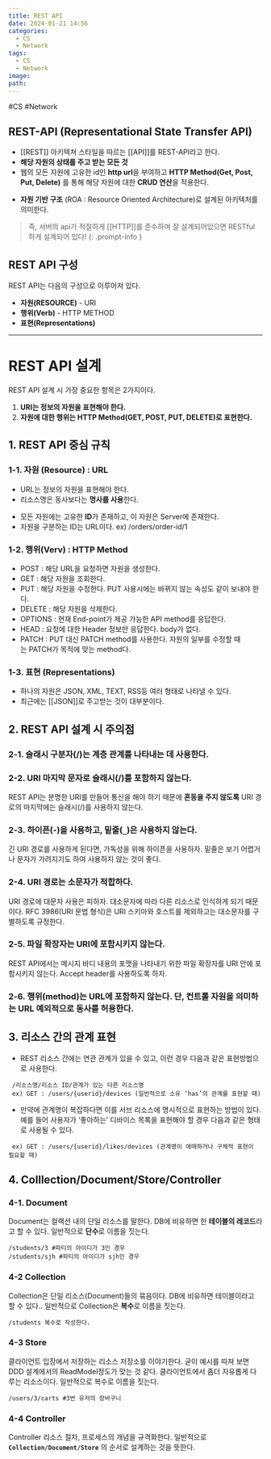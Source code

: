 ```yaml
---
title: REST API
date: 2024-01-21 14:56
categories:
  - CS
  - Network
tags:
  - CS
  - Network
image: 
path:
---
```

#CS #Network 

## REST-API (Representational State Transfer API)
+ [[REST]] 아키텍쳐 스타일을 따르는 [[API]]를 REST-API라고 한다.
+ **해당 자원의 상태를 주고 받는 모든 것**
+ 웹의 모든 자원에 고유한 id인 **http url**을 부여하고 **HTTP Method(Get, Post, Put, Delete)** 를 통해 해당 자원에 대한 **CRUD 연산**을 적용한다.
- **자원 기반 구조** (ROA : Resource Oriented Architecture)로 설계된 아키텍처를 의미한다.

> 즉, 서버의 api가 적절하게 [[HTTP]]를 준수하며 잘 설계되어있으면 RESTful 하게 설계되어 있다!
{: .prompt-info }

## REST  API 구성
REST API는 다음의 구성으로 이루어져 있다.

- **자원(RESOURCE)** - URI
- **행위(Verb)** - HTTP METHOD
- **표현(Representations)**

---
# REST API 설계
REST API 설계 시 가장 중요한 항목은 2가지이다.

1. **URI는 정보의 자원을 표현해야 한다.**
2. **자원에 대한 행위는 HTTP Method(GET, POST, PUT, DELETE)로 표현한다.**

## 1. REST API 중심 규칙
### 1-1. 자원 (Resource) : URL
+ URL는 정보의 자원을 표현해야 한다. 
+ 리소스명은 동사보다는 **명사를 사용**한다.
- 모든 자원에는 고유한 **ID**가 존재하고, 이 자원은 Server에 존재한다.
- 자원을 구분하는 ID는 URL이다. ex) /orders/order-id/1

### 1-2. 행위(Verv) : HTTP Method
+ POST : 해당 URL을 요청하면 자원을 생성한다.
+ GET : 해당 자원을 조회한다.
+ PUT : 해당 자원을 수정한다. PUT 사용시에는 바뀌지 않는 속성도 같이 보내야 한다.
+ DELETE : 해당 자원을 삭제한다.
+ OPTIONS : 현재 End-point가 제공 가능한 API method를 응답한다.
+ HEAD : 요청에 대한 Header 정보만 응답한다. body가 없다.
+ PATCH : PUT 대신 PATCH method를 사용한다. 자원의 일부를 수정할 때는 PATCH가 목적에 맞는 method다.


### 1-3. 표현 (Representations)

- 하나의 자원은 JSON, XML, TEXT, RSS등 여러 형태로 나타낼 수 있다.
- 최근에는 [[JSON]]로 주고받는 것이 대부분이다.

## 2. REST API 설계 시 주의점
### 2-1. 슬래시 구분자(/)는 계층 관계를 나타내는 데 사용한다.
### 2-2. URI 마지막 문자로 슬래시(/)를 포함하지 않는다.
REST API는 분명한 URI를 만들어 통신을 해야 하기 때문에 **혼동을 주지 않도록** URI 경로의 마지막에는 슬래시(/)를 사용하지 않는다.

### 2-3. 하이픈(-)을 사용하고, 밑줄(`_`)은 사용하지 않는다.
긴 URI 경로를 사용하게 된다면, 가독성을 위해 하이픈을 사용하자. 밑줄은 보기 어렵거나 문자가 가려지기도 하여 사용하지 않는 것이 좋다.

### 2-4. URI 경로는 소문자가 적합하다.
URI 경로에 대문자 사용은 피하자. 대소문자에 따라 다른 리소스로 인식하게 되기 때문이다. RFC 3986(URI 문법 형식)은 URI 스키마와 호스트를 제외하고는 대소문자를 구별하도록 규정한다.

### 2-5. 파일 확장자는 URI에 포함시키지 않는다.
REST API에서는 메시지 바디 내용의 포맷을 나타내기 위한 파일 확장자를 URI 안에 포함시키지 않는다. Accept header를 사용하도록 하자.

### 2-6. 행위(method)는 URL에 포함하지 않는다. 단, 컨트롤 자원을 의미하는 URL 예외적으로 동사를 허용한다.


## 3. 리소스 간의 관계 표현
+ REST 리소스 간에는 연관 관계가 있을 수 있고, 이런 경우 다음과 같은 표현방법으로 사용한다.

```
 /리소스명/리소스 ID/관계가 있는 다른 리소스명
 ex) GET : /users/{userid}/devices (일반적으로 소유 ‘has’의 관계를 표현할 때)
```

+ 만약에 관계명이 복잡하다면 이를 서브 리소스에 명시적으로 표현하는 방법이 있다. 예를 들어 사용자가 ‘좋아하는’ 디바이스 목록을 표현해야 할 경우 다음과 같은 형태로 사용될 수 있다.

```
 ex) GET : /users/{userid}/likes/devices (관계명이 애매하거나 구체적 표현이 필요할 때)
```

## 4. Colllection/Document/Store/Controller
### 4-1. Document
Document는 컬랙션 내의 단일 리소스를 말한다. DB에 비유하면 한 **테이블의 레코드**라고 할 수 있다. 일반적으로 **단수**로 이름을 짓는다.

```
/students/3 #파티의 아이디가 3인 경우
/students/sjh #파티의 아이디가 sjh인 경우
```

### 4-2 Collection
Collection은 단일 리소스(Document)들의 묶음이다. DB에 비유하면 테이블이라고 할 수 있다.. 일반적으로 Collection은 **복수**로 이름을 짓는다.

```
/students 복수로 작성한다.
```

### 4-3 Store
클라이언트 입장에서 저장하는 리소스 저장소를 이야기한다. 굳이 예시를 따져 보면 DDD 설계에서의 ReadModel정도가 맞는 것 같다. 클라이언트에서 좀더 자유롭게 다루는 리소스이다. 일반적으로 복수로 이름을 짓는다.

```
/users/3/carts #3번 유저의 장바구니
```

### 4-4 Controller
Controller 리소스 절차, 프로세스의 개념을 규격화한다. 일반적으로 **`Collection/Document/Store`** 의 순서로 설계하는 것을 뜻한다.